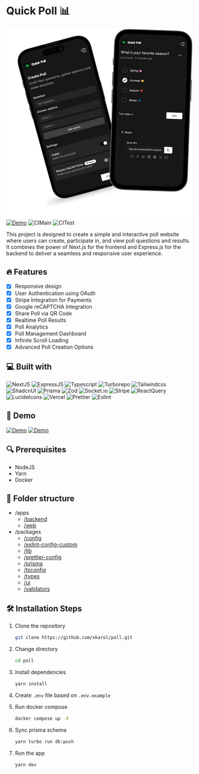 # Quick Poll 📊

![QuickPoll](./apps/web/public/hero-image.png)
[![Demo](https://img.shields.io/website?url=https://poll-web-three.vercel.app/&style=for-the-badge)](https://poll-web-three.vercel.app/)
![CIMain](https://github.com/xKarol/poll/actions/workflows/main.yml/badge.svg?event=push&branch=main)
![CITest](https://github.com/xKarol/poll/actions/workflows/test.yml/badge.svg?event=push&branch=main)

This project is designed to create a simple and interactive poll website where users can create, participate in, and view poll questions and results. It combines the power of Next.js for the frontend and Express.js for the backend to deliver a seamless and responsive user experience.

## 🔥 Features

- [x] Responsive design
- [x] User Authentication using OAuth
- [x] Stripe Integration for Payments
- [x] Google reCAPTCHA Integration
- [x] Share Poll via QR Code
- [x] Realtime Poll Results
- [x] Poll Analytics
- [x] Poll Management Dashboard
- [x] Infinite Scroll Loading
- [x] Advanced Poll Creation Options

## 💻 Built with

![NextJS](https://img.shields.io/badge/next%20js-000000?style=for-the-badge&logo=nextdotjs&logoColor=white)
![ExpressJS](https://img.shields.io/badge/Express%20js-000000?style=for-the-badge&logo=express&logoColor=white)
![Typescript](https://img.shields.io/badge/TypeScript-007ACC?style=for-the-badge&logo=typescript&logoColor=white)
![Turborepo](https://img.shields.io/badge/Turborepo-%230F0813.svg?style=for-the-badge&logo=Turborepo&logoColor=white)
![Tailwindcss](https://img.shields.io/badge/Tailwind_CSS-38B2AC?style=for-the-badge&logo=tailwind-css&logoColor=white)
![ShadcnUI](https://img.shields.io/badge/shadcn%2Fui-000000?style=for-the-badge&logo=shadcnui&logoColor=white)
![Prisma](https://img.shields.io/badge/Prisma-3982CE?style=for-the-badge&logo=Prisma&logoColor=white)
![Zod](https://img.shields.io/badge/Zod-000000?style=for-the-badge&logo=zod&logoColor=3068B7)
![Socket.io](https://img.shields.io/badge/Socket.io-010101?&style=for-the-badge&logo=Socket.io&logoColor=white)
![Stripe](https://img.shields.io/badge/Stripe-626CD9?style=for-the-badge&logo=Stripe&logoColor=white)
![ReactQuery](https://img.shields.io/badge/React_Query-FF4154?style=for-the-badge&logo=ReactQuery&logoColor=white)
![LucideIcons](https://img.shields.io/badge/Lucide_Icons-f67373?style=for-the-badge&logo=lucide&logoColor=white)
![Vercel](https://img.shields.io/badge/Vercel-000000?style=for-the-badge&logo=vercel&logoColor=white)
![Prettier](https://img.shields.io/badge/prettier-1A2C34?style=for-the-badge&logo=prettier&logoColor=F7BA3E)
![Eslint](https://img.shields.io/badge/eslint-3A33D1?style=for-the-badge&logo=eslint&logoColor=white)

## 🚀 Demo

[![Demo](https://img.shields.io/website?url=https://poll-web-three.vercel.app/&style=for-the-badge)](https://poll-web-three.vercel.app/)
[![Demo](https://img.shields.io/website?url=https://poll-backend-86wf.onrender.com/health-check/&style=for-the-badge&label=Backend)](https://poll-backend-86wf.onrender.com)

## 🔍 Prerequisites

- NodeJS
- Yarn
- Docker

## 📁 Folder structure

- /apps
  - [/backend](./apps/backend)
  - [/web](./apps/web)
- /packages
  - [/config](./packages/config)
  - [/eslint-config-custom](./packages/eslint-config-custom)
  - [/lib](./packages/lib)
  - [/prettier-config](./packages/prettier-config)
  - [/prisma](./packages/prisma)
  - [/tsconfig](./packages/tsconfig)
  - [/types](./packages/types)
  - [/ui](./packages/ui)
  - [/validators](./packages/validators)

## 🛠️ Installation Steps

1. Clone the repository

   ```bash
   git clone https://github.com/xkarol/poll.git
   ```

2. Change directory

   ```bash
   cd poll
   ```

3. Install dependencies

   ```bash
   yarn install
   ```

4. Create `.env` file based on `.env.example`

5. Run docker compose

   ```bash
   docker compose up -d
   ```

6. Sync prisma schema

   ```bash
   yarn turbo run db:push
   ```

7. Run the app

   ```bash
   yarn dev
   ```
